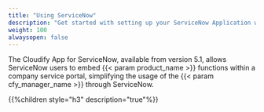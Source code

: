 ```yaml
---
title: "Using ServiceNow"
description: "Get started with setting up your ServiceNow Application with Cloudify Manager"
weight: 100
alwaysopen: false
---
```


The Cloudify App for ServiceNow, available from version 5.1, allows ServiceNow users to embed {{< param product_name >}} functions within a company service portal, simplifying the usage of the {{< param cfy_manager_name >}} through ServiceNow.


{{%children style="h3" description="true"%}}
